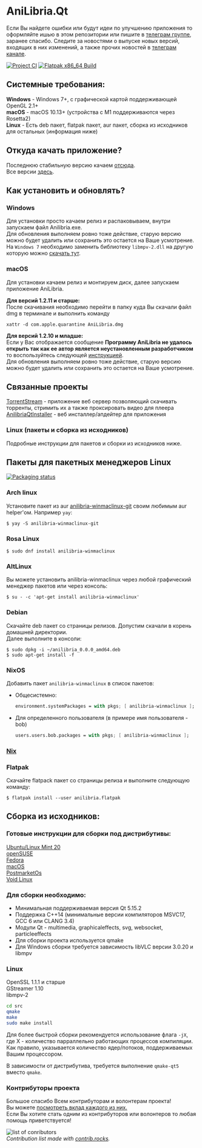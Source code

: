 # AniLibria.Qt

Если Вы найдете ошибки или будут идеи по улучшению приложения то оформляйте ишью в этом репозитории или пишите в [телеграм группе](https://t.me/+Le_oNL4Tw745YWUy), заранее спасибо. Следите за новостями о выпуске новых версий, входящих в них изменений, а также прочих новостей в [телеграм канале](https://t.me/desktopclientanilibria). 

[![Project CI](https://github.com/anilibria/anilibria-winmaclinux/actions/workflows/c-cpp.yml/badge.svg)](https://github.com/anilibria/anilibria-winmaclinux/actions/workflows/c-cpp.yml)
[![Flatpak x86_64 Build](https://github.com/anilibria/anilibria-winmaclinux/actions/workflows/flatpak.yml/badge.svg?branch=deploy)](https://github.com/anilibria/anilibria-winmaclinux/actions/workflows/flatpak.yml)

## Системные требования:

**Windows** - Windows 7+, с графической картой поддерживающей OpenGL 2.1+  
**macOS** - macOS 10.13+ (устройства с M1 поддерживаются через Rosetta2)  
**Linux** - Есть deb пакет, flatpak пакет, aur пакет, сборка из исходников для остальных (информация ниже)

## Откуда качать приложение?

Последнюю стабильную версию качаем [отсюда](https://github.com/anilibria/anilibria-winmaclinux/releases/latest).  
Все версии [здесь](https://github.com/anilibria/anilibria-winmaclinux/releases).

## Как установить и обновлять?

### Windows

Для установки просто качаем релиз и распаковываем, внутри запуcкаем файл Anilibria.exe.  
Для обновления выполняем ровно тоже действие, старую версию можно будет удалить или сохранить это остается на Ваше усмотрение.  
На `Windows 7` необходимо заменить библиотеку `libmpv-2.dll` на другую которую можно [скачать тут](https://sourceforge.net/projects/mpv-player-windows/files/libmpv/mpv-dev-x86_64-20230917-git-181eddc.7z/download).

### macOS

Для установки качаем релиз и монтируем диск, далее запускаем приложение AniLibria.  
  
**Для версий 1.2.11 и старше:**  
После скачивания необходимо перейти в папку куда Вы скачали файл dmg в терминале и выполнить команду
```shell
xattr -d com.apple.quarantine AniLibria.dmg
```
  
**Для версий 1.2.10 и младше:**  
Если у Вас отображается сообщение **Программу AniLibria не удалось открыть так как ее автор является неустановленным разработчиком** то воспользуйтесь следующей [инструкцией](https://support.apple.com/ru-ru/guide/mac-help/mh40616/mac).  
Для обновления выполняем ровно тоже действие, старую версию можно будет удалить или сохранить это остается на Ваше усмотрение.

## Связанные проекты
[TorrentStream](https://github.com/trueromanus/TorrentStream) - приложение веб сервер позволяющий скачивать торренты, стримить их а также проксировать видео для плеера  
[AnilibriaQtInstaller](https://github.com/trueromanus/AnilibriaQtInstaller) - веб инсталлер/апдейтер для приложения

### Linux (пакеты и сборка из исходников)

Подробные инструкции для пакетов и сборки из исходников ниже.

## Пакеты для пакетных менеджеров Linux

[![Packaging status](https://repology.org/badge/vertical-allrepos/anilibria-winmaclinux.svg)](https://repology.org/project/anilibria-winmaclinux/versions)

### Arch linux
Установите пакет из aur [anilibria-winmaclinux-git](https://aur.archlinux.org/packages/anilibria-winmaclinux-git) своим любимым aur helper'ом. Например `yay`:

```console
$ yay -S anilibria-winmaclinux-git
```
### Rosa Linux

```console
$ sudo dnf install anilibria-winmaclinux
```

### AltLinux
Вы можете установить anilibria-winmaclinux через любой графический менеджер пакетов или через консоль:

```console
$ su - -c 'apt-get install anilibria-winmaclinux'
```

### Debian
Скачайте deb пакет со страницы релизов. Допустим скачали в корень домашней директории.  
Далее выполните в консоли:  
```console
$ sudo dpkg -i ~/anilibria_0.0.0_amd64.deb
$ sudo apt-get install -f
```

### NixOS
Добавить пакет `anilibria-winmaclinux` в список пакетов:

* Общесистемно:

    ```nix
    environment.systemPackages = with pkgs; [ anilibria-winmaclinux ];
    ```

* Для определенного пользователя (в примере имя пользователя - bob)

    ```nix
    users.users.bob.packages = with pkgs; [ anilibria-winmaclinux ];
    ```

### [Nix](nix.md)

### Flatpak
Скачайте flatpack пакет со страницы релиза и выполните следующую команду:
```console
$ flatpak install --user anilibria.flatpak
```
## Сборка из исходников:

### Готовые инструкции для сборки под дистрибутивы:

[Ubuntu/Linux Mint 20](https://github.com/anilibria/anilibria-winmaclinux/blob/master/linuxmint20.md)  
[openSUSE](https://github.com/anilibria/anilibria-winmaclinux/blob/master/openSUSE.md)  
[Fedora](https://github.com/anilibria/anilibria-winmaclinux/blob/master/fedora.md)  
[macOS](https://github.com/anilibria/anilibria-winmaclinux/blob/master/macosbuild.md)  
[PostmarketOs](https://github.com/anilibria/anilibria-winmaclinux/blob/master/postmarketos.md)  
[Void Linux](https://github.com/anilibria/anilibria-winmaclinux/blob/master/voidlinux.md)

### Для сборки необходимо:
- Минимальная поддерживаемая версия Qt 5.15.2
- Поддержка C++14 (минимальные версии компиляторов MSVC17, GCC 6 или CLANG 3.4)
- Модули Qt - multimedia, graphicaleffects, svg, websocket, particleeffects
- Для сборки проекта используется qmake
- Для Windows сборки требуется зависимость libVLC версии 3.0.20 и libmpv

### Linux

OpenSSL 1.1.1 и старше  
GStreamer 1.10  
libmpv-2

```bash
cd src
qmake
make
sudo make install
```
Для более быстрой сборки рекомендуется использование флага `-jX`, где X - количество парраллельно работающих процессов компиляции. Как правило, указывается количество ядер/потоков, поддерживаемых Вашим процессором.

В зависимости от дистрибутива, требуется выполнение `qmake-qt5` вместо `qmake`.

### Контрибуторы проекта
Большое спасибо Всем контрибуторам и волонтерам проекта!  
Вы можете [посмотреть вклад каждого из них.](https://github.com/anilibria/anilibria-winmaclinux/graphs/contributors)  
Если Вы хотите стать одним из контрибуторов или волонтеров то любая помощь приветствуется!
  
![list of conributors](https://contrib.rocks/image?repo=anilibria/anilibria-winmaclinux)  
*Contribution list made with [contrib.rocks](https://contrib.rocks).*
